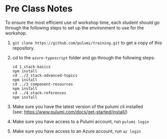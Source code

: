 # Pre Class Notes
To ensure the most efficient use of workshop time, each student should go through the following steps to set up the environment to use for the workshop.

1. `git clone https://github.com/pulumi/training.git` to get a copy of this repository.
1. cd to the `azure-typescript` folder and go through the following steps:
    ```
    cd 1_stack-basics
    npm install
    cd ../2_stack-advanced-topics
    npm install
    cd ../3_component-resources
    npm install
    cd ../4_stack-references
    npm install
    ```

1. Make sure you have the latest version of the pulumi cli installed  
(see: https://www.pulumi.com/docs/get-started/install/)

1. Make sure you have access to a Pulumi account, run `pulumi login`
1. Make sure you have access to an Azure account, run `az login`
